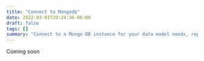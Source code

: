 ```yaml
---
title: "Connect to Mongodb"
date: 2022-03-01T20:24:36-06:00
draft: false
tags: []
summary: "Connect to a Mongo DB instance for your data model needs, replacing the default Pop plugin"
---
```


Coming soon